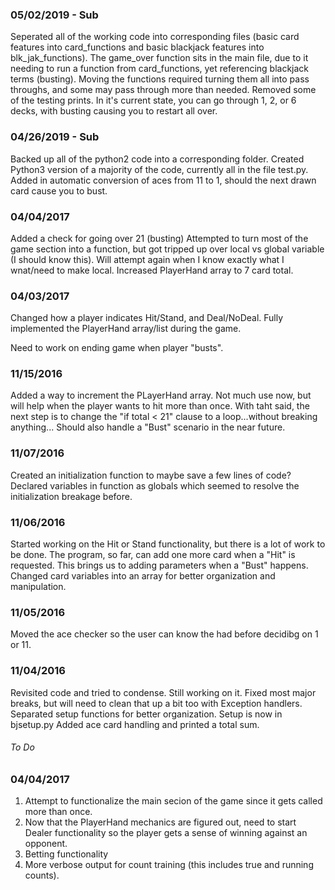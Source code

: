 ### 05/02/2019 - Sub
Seperated all of the working code into corresponding files (basic card features into card_functions and basic blackjack features into blk_jak_functions).
The game_over function sits in the main file, due to it needing to run a function from card_functions, yet referencing blackjack terms (busting).
Moving the functions required turning them all into pass throughs, and some may pass through more than needed.
Removed some of the testing prints.
In it's current state, you can go through 1, 2, or 6 decks, with busting causing you to restart all over.

### 04/26/2019 - Sub
Backed up all of the python2 code into a corresponding folder.
Created Python3 version of a majority of the code, currently all in the file test.py.
Added in automatic conversion of aces from 11 to 1, should the next drawn card cause you to bust.

### 04/04/2017
Added a check for going over 21 (busting)
Attempted to turn most of the game section into a function, but got tripped up over local vs global variable (I should know this). Will attempt again when I know exactly what I wnat/need to make local.
Increased PlayerHand array to 7 card total.

### 04/03/2017
Changed how a player indicates Hit/Stand, and Deal/NoDeal.
Fully implemented the PlayerHand array/list during the game.

Need to work on ending game when player "busts".

### 11/15/2016
Added a way to increment the PLayerHand array. Not much use now, but will help when the player wants to hit more than once. With taht said, the next step is to change the "if total < 21" clause to a loop...without breaking anything...
Should also handle a "Bust" scenario in the near future.

### 11/07/2016
Created an initialization function to maybe save a few lines of code? Declared variables in function as globals which seemed to resolve the initialization breakage before.

### 11/06/2016
Started working on the Hit or Stand functionality, but there is a lot of work to be done. The program, so far, can add one more card when a "Hit" is requested.
This brings us to adding parameters when a "Bust" happens.
Changed card variables into an array for better organization and manipulation.

### 11/05/2016
Moved the ace checker so the user can know the had before decidibg on 1 or 11.

### 11/04/2016
Revisited code and tried to condense. Still working on it.
Fixed most major breaks, but will need to clean that up a bit too with Exception handlers.
Separated setup functions for better organization. Setup is now in bjsetup.py
Added ace card handling and printed a total sum.

###### To Do

### 04/04/2017
1. Attempt to functionalize the main secion of the game since it gets called more than once.
2. Now that the PlayerHand mechanics are figured out, need to start Dealer functionality so the player gets a sense of winning against an opponent.
3. Betting functionality
4. More verbose output for count training (this includes true and running counts).
